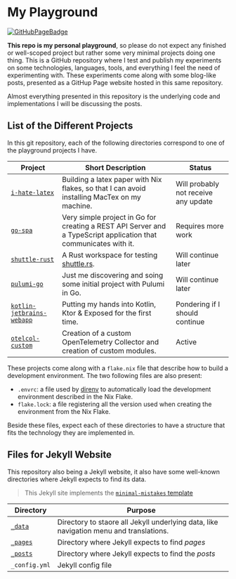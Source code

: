# My Playground

[![GitHubPageBadge](https://img.shields.io/badge/GitHub%20Pages-222222?style=for-the-badge&logo=GitHub%20Pages&logoColor=white)](https://clement-casse.github.io/playground)

**This repo is my personal playground**, so please do not expect any finished or well-scoped project but rather some very minimal projects doing one thing.
This is a GitHub repository where I test and publish my experiments on some technologies, languages, tools, and everything I feel the need of experimenting with.
These experiments come along with some blog-like posts, presented as a GitHup Page website hosted in this same repository.

Almost everything presented in this repository is the underlying code and implementations I will be discussing the posts.


## List of the Different Projects

In this git repository, each of the following directories correspond to one of the playground projects I have.

| Project      | Short Description           | Status |
|--------------|-----------------------------|--------|
| [`i-hate-latex`](./i-hate-latex/)   | Building a latex paper with Nix flakes, so that I can avoid installing MacTex on my machine. | Will probably not receive any update |
| [`go-spa`](./go-spa/)               | Very simple project in Go for creating a REST API Server and a TypeScript application that communicates with it. | Requires more work |
| [`shuttle-rust`](./shuttle-rust/)   | A Rust workspace for testing [shuttle.rs](https://www.shuttle.rs/). | Will continue later |
| [`pulumi-go`](./pulumi-go/)         | Just me discovering and soing some initial project with Pulumi in Go. | Will continue later |
| [`kotlin-jetbrains-webapp`](./kotlin-jetbrains-webapp/) | Putting my hands into Kotlin, Ktor & Exposed for the first time. | Pondering if I should continue |
| [`otelcol-custom`](./otelcol-custom/) | Creation of a custom OpenTelemetry Collector and creation of custom modules. | Active |

These projects come along with a `flake.nix` file that describe how to build a development environment.
The two following files are also present: 

- `.envrc`: a file used by [direnv](https://direnv.net/) to automatically load the development environment described in the Nix Flake.
- `flake.lock`: a file registering all the version used when creating the environment from the Nix Flake.

Beside these files, expect each of these directories to have a structure that fits the technology they are implemented in.

## Files for Jekyll Website

This repository also being a Jekyll website, it also have some well-known directories where Jekyll expects to find its data.

> This Jekyll site implements the [`minimal-mistakes` template](https://github.com/mmistakes/minimal-mistakes)

| Directory             | Purpose       |
|-----------------------|---------------|
| [`_data`](./_data/)   | Directory to staore all Jekyll underlying data, like navigation menu and translations. |
| [`_pages`](./_pages/) | Directory where Jekyll expects to find *pages* |
| [`_posts`](./_posts/) | Directory where Jekyll expects to find the *posts* |
| `_config.yml`         | Jekyll config file |
